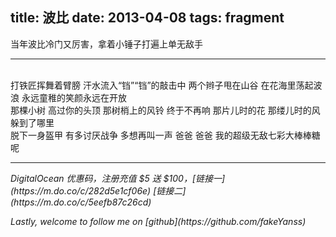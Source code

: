 title: 波比
date: 2013-04-08
tags: fragment
---
当年波比冷门又厉害，拿着小锤子打遍上单无敌手
<!-- more -->

---

<br>
打铁匠挥舞着臂膀  
汗水流入“铛”“铛”的敲击中  
两个辫子甩在山谷  
在花海里荡起波浪  
永远童稚的笑颜永远在开放
<br>
那棵小树 高过你的头顶  
那树梢上的风铃 终于不再响  
那片儿时的花 那缕儿时的风  
躲到了哪里  
<br>
脱下一身盔甲  
有多讨厌战争  
多想再叫一声 爸爸  
爸爸 我的超级无敌七彩大棒棒糖呢

<br>

---
<p id="div-border-left-red"><i>DigitalOcean 优惠码，注册充值 $5 送 $100，[链接一](https://m.do.co/c/282d5e1cf06e) [链接二](https://m.do.co/c/5eefb87c26cd)</i></span>
<p id="div-border-left-red"><i>Lastly, welcome to follow me on [github](https://github.com/fakeYanss)</i></p>